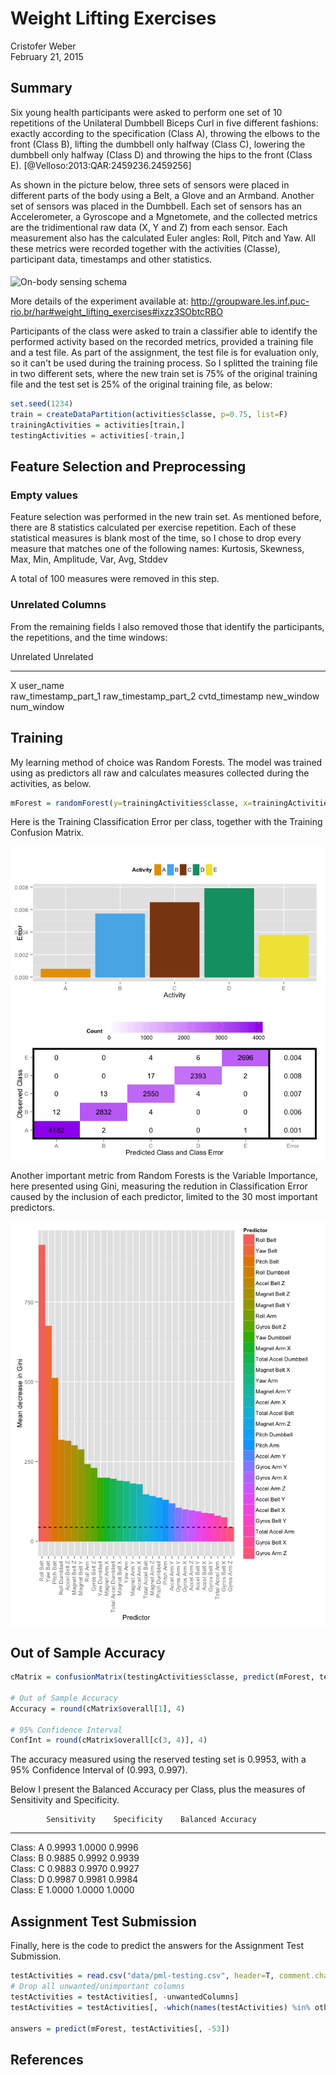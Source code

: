 # Weight Lifting Exercises
Cristofer Weber  
February 21, 2015  








## Summary
Six young health participants were asked to perform one set of 10 repetitions of the Unilateral Dumbbell Biceps Curl in five different fashions: exactly according to the specification (Class A), throwing the elbows to the front (Class B), lifting the dumbbell only halfway (Class C), lowering the dumbbell only halfway (Class D) and throwing the hips to the front (Class E). [@Velloso:2013:QAR:2459236.2459256]

As shown in the picture below, three sets of sensors were placed in different parts of the body using a Belt, a Glove and an Armband. Another set of sensors was placed in the Dumbbell. Each set of sensors has an Accelerometer, a Gyroscope and a Mgnetomete, and the collected metrics are the tridimentional raw data (X, Y and Z) from each sensor. Each measurement also has the calculated Euler angles:  Roll, Pitch and Yaw. All these metrics were recorded together with the activities (Classe), participant data, timestamps and other statistics.

<img alt="On-body sensing schema" src="http://groupware.les.inf.puc-rio.br/static/WLE/on-body-sensing-schema.png" height="20%" width="20%" align="middle">

More details of the experiment available at: http://groupware.les.inf.puc-rio.br/har#weight_lifting_exercises#ixzz3SObtcRBO

Participants of the class were asked to train a classifier able to identify the performed activity based on the recorded metrics, provided a training file and a test file. As part of the assignment, the test file is for evaluation only, so it can't be used during the training process. So I splitted the training file in two different sets, where the new train set is 75% of the original training file and the test set is 25% of the original training file, as below:


```r
set.seed(1234)
train = createDataPartition(activities$classe, p=0.75, list=F)
trainingActivities = activities[train,]
testingActivities = activities[-train,]
```

## Feature Selection and Preprocessing
### Empty values


Feature selection was performed in the new train set. As mentioned before, there are 8 statistics calculated per exercise repetition. Each of these statistical measures is blank most of the time, so I chose to drop every measure that matches one of the following names:
Kurtosis, Skewness, Max, Min, Amplitude, Var, Avg, Stddev

A total of 100 measures were removed in this step.

### Unrelated Columns

From the remaining fields I also removed those that identify the participants, the repetitions, and the time windows:


Unrelated              Unrelated            
---------------------  ---------------------
X                      user_name            
raw_timestamp_part_1   raw_timestamp_part_2 
cvtd_timestamp         new_window           
num_window                                  

## Training

My learning method of choice was Random Forests. The model was trained using as predictors all raw and calculates measures collected during the activities, as below. 


```r
mForest = randomForest(y=trainingActivities$classe, x=trainingActivities[, -53], ntree=500, replace=T)
```

Here is the Training Classification Error per class, together with the Training Confusion Matrix.

<img src="WeightLiftingExercises_files/figure-html/unnamed-chunk-8-1.png" title="" alt="" style="display: block; margin: auto;" />

Another important metric from Random Forests is the Variable Importance, here presented using Gini, measuring the redution in Classification Error caused by the inclusion of each predictor, limited to the 30 most important predictors.

<img src="WeightLiftingExercises_files/figure-html/unnamed-chunk-9-1.png" title="" alt="" style="display: block; margin: auto;" />


## Out of Sample Accuracy

```r
cMatrix = confusionMatrix(testingActivities$classe, predict(mForest, testingActivities[, -53]))

# Out of Sample Accuracy
Accuracy = round(cMatrix$overall[1], 4)

# 95% Confidence Interval
ConfInt = round(cMatrix$overall[c(3, 4)], 4)
```

The accuracy measured using the reserved testing set is 0.9953, with a 95% Confidence Interval of (0.993, 0.997).

Below I present the Balanced Accuracy per Class, plus the measures of Sensitivity and Specificity.


            Sensitivity    Specificity    Balanced Accuracy 
---------  -------------  -------------  -------------------
Class: A      0.9993         1.0000            0.9996       
Class: B      0.9885         0.9992            0.9939       
Class: C      0.9883         0.9970            0.9927       
Class: D      0.9987         0.9981            0.9984       
Class: E      1.0000         1.0000            1.0000       

## Assignment Test Submission

Finally, here is the code to predict the answers for the Assignment Test Submission.


```r
testActivities = read.csv("data/pml-testing.csv", header=T, comment.char="", quote="\"", col.names = activitiesNames)
# Drop all unwanted/unimportant columns
testActivities = testActivities[, -unwantedColumns]
testActivities = testActivities[, -which(names(testActivities) %in% otherUnwantedCols)]

answers = predict(mForest, testActivities[, -53])
```

## References
